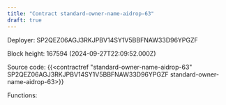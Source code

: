 ```yaml
---
title: "Contract standard-owner-name-aidrop-63"
draft: true
---
```

Deployer: SP2QEZ06AGJ3RKJPBV14SY1V5BBFNAW33D96YPGZF


 



Block height: 167594 (2024-09-27T22:09:52.000Z)

Source code: {{<contractref "standard-owner-name-aidrop-63" SP2QEZ06AGJ3RKJPBV14SY1V5BBFNAW33D96YPGZF standard-owner-name-aidrop-63>}}

Functions:


